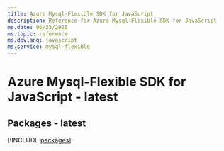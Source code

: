 ```yaml
---
title: Azure Mysql-Flexible SDK for JavaScript
description: Reference for Azure Mysql-Flexible SDK for JavaScript
ms.date: 06/23/2025
ms.topic: reference
ms.devlang: javascript
ms.service: mysql-flexible
---
```

# Azure Mysql-Flexible SDK for JavaScript - latest
## Packages - latest
[!INCLUDE [packages](mysql-flexible-index.md)]